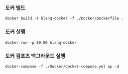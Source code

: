 ### 도커 빌드

`docker build -t blanq-docker -f ./Docker/Dockerfile .`

### 도커 실행

`docker run -p 80:80 blanq-docker`

### 도커 컴포즈 백그라운드 실행

`docker-compose -f ./Docker/docker-compose.yml up -d`
